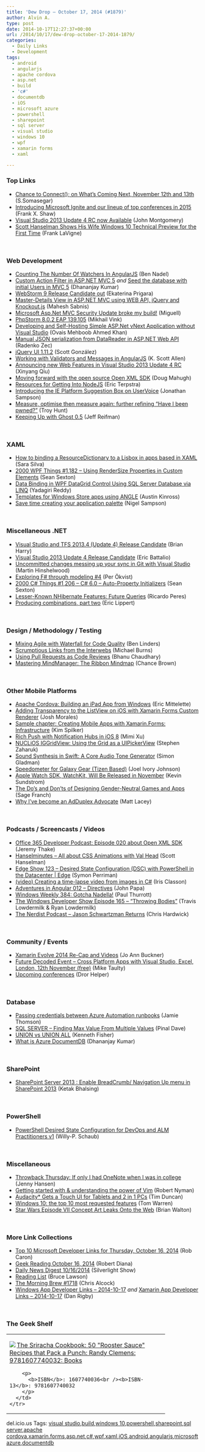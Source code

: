 ```yaml
---
title: 'Dew Drop – October 17, 2014 (#1879)'
author: Alvin A.
type: post
date: 2014-10-17T12:27:37+00:00
url: /2014/10/17/dew-drop-october-17-2014-1879/
categories:
  - Daily Links
  - Development
tags:
  - android
  - angularjs
  - apache cordova
  - asp.net
  - build
  - 'c#'
  - documentdb
  - iOS
  - microsoft azure
  - powershell
  - sharepoint
  - sql server
  - visual studio
  - windows 10
  - wpf
  - xamarin forms
  - xaml

---
```

### <a name="top"></a>Top Links

  * <a href="http://blogs.msdn.com/b/somasegar/archive/2014/10/16/chance-to-connect-on-what-s-coming-next-november-12th-and-13th.aspx" target="_blank">Chance to Connect(); on What’s Coming Next, November 12th and 13th</a> (S.Somasegar)
  * <a href="http://blogs.microsoft.com/blog/2014/10/16/introducing-microsoft-ignite-lineup-top-conferences-2015/" target="_blank">Introducing Microsoft Ignite and our lineup of top conferences in 2015</a> (Frank X. Shaw)
  * <a href="http://blogs.msdn.com/b/visualstudio/archive/2014/10/16/visual-studio-2013-update-4-rc-now-available.aspx" target="_blank">Visual Studio 2013 Update 4 RC now Available</a> (John Montgomery)
  * <a href="http://www.franksworld.com:80/blog/scott-hanselman-shows-his-wife-windows-10-technical-preview-for-the-first-time" target="_blank">Scott Hanselman Shows His Wife Windows 10 Technical Preview for the First Time</a> (Frank LaVigne)

&nbsp;

### <a name="web"></a>Web Development

  * <a href="http://www.bennadel.com/blog/2698-counting-the-number-of-watchers-in-angularjs.htm" target="_blank">Counting The Number Of Watchers In AngularJS</a> (Ben Nadel)
  * <a href="http://blog.falafel.com/custom-filter-asp-net-mvc-5/" target="_blank">Custom Action Filter in ASP.NET MVC 5</a> _and_ <a href="http://blog.falafel.com/seed-database-initial-users-mvc-5/" target="_blank">Seed the database with initial Users in MVC 5</a> (Dhananjay Kumar)
  * <a href="http://blog.jetbrains.com/webstorm/2014/10/webstorm-9-release-candidate-out/" target="_blank">WebStorm 9 Release Candidate out</a> (Ekaterina Prigara)
  * <a href="http://feedproxy.google.com/~r/netCurryRecentArticles/~3/u1-FZmVGW88/ShowArticle.aspx" target="_blank">Master-Details View in ASP.NET MVC using WEB API, jQuery and Knockout.js</a> (Mahesh Sabnis)
  * <a href="http://blogs.msdn.com/b/webdev/archive/2014/10/16/microsoft-asp-net-mvc-security-update-broke-my-build.aspx" target="_blank">Microsoft Asp.Net MVC Security Update broke my build!</a> (Miguell)
  * <a href="http://blog.jetbrains.com/phpstorm/2014/10/phpstorm-8-0-2-eap-139-105/" target="_blank">PhpStorm 8.0.2 EAP 139.105</a> (Mikhail Vink)
  * <a href="http://feeds.dzone.com/~r/zones/dotnet/~3/mhRiqv1PrRs/developing-and-self-hosting" target="_blank">Developing and Self-Hosting Simple ASP.Net vNext Application without Visual Studio</a> (Ovais Mehboob Ahmed Khan)
  * <a href="http://blog.developers.ba/manual-json-serialization-datareader-asp-net-web-api/" target="_blank">Manual JSON serialization from DataReader in ASP.NET Web API</a> (Radenko Zec)
  * <a href="http://blog.jqueryui.com/2014/10/jquery-ui-1-11-2/" target="_blank">jQuery UI 1.11.2</a> (Scott González)
  * <a href="http://odetocode.com/blogs/scott/archive/2014/10/16/working-with-validators-and-messages-in-angularjs.aspx" target="_blank">Working with Validators and Messages in AngularJS</a> (K. Scott Allen)
  * <a href="http://blogs.msdn.com/b/webdev/archive/2014/10/16/announcing-new-web-features-in-visual-studio-2013-update-4-rc.aspx" target="_blank">Announcing new Web Features in Visual Studio 2013 Update 4 RC</a> (Xinyang Qiu)
  * <a href="http://msopentech.com/blog/2014/10/16/moving-forward-open-source-open-xml-sdk/" target="_blank">Moving forward with the open source Open XML SDK</a> (Doug Mahugh)
  * <a href="http://feedproxy.google.com/~r/ModernWebHQ/~3/piqWmFN6ZsA/" target="_blank">Resources for Getting Into NodeJS</a> (Eric Terpstra)
  * <a href="http://blogs.msdn.com/b/ie/archive/2014/10/16/introducing-the-ie-platform-suggestion-box-on-uservoice.aspx" target="_blank">Introducing the IE Platform Suggestion Box on UserVoice</a> (Jonathan Sampson)
  * <a href="http://feedproxy.google.com/~r/TroyHunt/~3/T0kD7p1_WLs/measure-optimise-then-measure-again.html" target="_blank">Measure, optimise then measure again: further refining “Have I been pwned?”</a> (Troy Hunt)
  * <a href="http://code.tutsplus.com/tutorials/keeping-up-with-ghost-05--cms-21942" target="_blank">Keeping Up with Ghost 0.5</a> (Jeff Reifman)

&nbsp;

### <a name="silverlight"></a>XAML

  * <a href="http://www.saramgsilva.com/index.php/2014/how-to-binding-a-resourcedictionary-to-a-lisbox-in-apps-based-in-xaml/" target="_blank">How to binding a ResourceDictionary to a Lisbox in apps based in XAML</a> (Sara Silva)
  * <a href="http://wpf.2000things.com/2014/10/17/1182-using-rendersize-properties-in-custom-elements/" target="_blank">2000 WPF Things #1,182 – Using RenderSize Properties in Custom Elements</a> (Sean Sexton)
  * <a href="http://www.c-sharpcorner.com/UploadFile/134f0d/data-binding-in-wpf-datagrid-control-using-sql-server-databa636/" target="_blank">Data Binding in WPF DataGrid Control Using SQL Server Database via LINQ</a> (Yadagiri Reddy)
  * <a href="http://msopentech.com/blog/2014/10/16/templates-for-windows-store-apps-using-angle/" target="_blank">Templates for Windows Store apps using ANGLE</a> (Austin Kinross)
  * <a href="http://compiledexperience.com/blog/posts/save-time-palette" target="_blank">Save time creating your application palette</a> (Nigel Sampson)

&nbsp;

### <a name="dotnet"></a>Miscellaneous .NET

  * <a href="http://blogs.msdn.com/b/bharry/archive/2014/10/16/visual-studio-and-tfs-2013-4-update-4-release-candidate.aspx" target="_blank">Visual Studio and TFS 2013.4 (Update 4) Release Candidate</a> (Brian Harry)
  * <a href="http://blogs.msdn.com/b/vcblog/archive/2014/10/16/visual-studio-2013-update-4-release-candidate.aspx" target="_blank">Visual Studio 2013 Update 4 Release Candidate</a> (Eric Battalio)
  * <a href="http://nakedalm.com/uncommitted-changes-messing-sync-git-visual-studio/" target="_blank">Uncommitted changes messing up your sync in Git with Visual Studio</a> (Martin Hinshelwood)
  * <a href="http://feedproxy.google.com/~r/jayway/posts/~3/LP6Ld1u4G9s/" target="_blank">Exploring F# through modeling #4</a> (Per Ökvist)
  * <a href="http://csharp.2000things.com/2014/10/17/1206-c-6-0-auto-property-initializers/" target="_blank">2000 C# Things #1,206 – C# 6.0 – Auto-Property Initializers</a> (Sean Sexton)
  * <a href="http://weblogs.asp.net:80/ricardoperes/lesser-known-nhibernate-features-future-queries" target="_blank">Lesser-Known NHibernate Features: Future Queries</a> (Ricardo Peres)
  * <a href="http://ericlippert.com/2014/10/16/producing-combinations-part-two/" target="_blank">Producing combinations, part two</a> (Eric Lippert)

&nbsp;

### <a name="design"></a>Design / Methodology / Testing

  * <a href="http://www.infoq.com/news/2014/10/agile-waterfall-code-quality?utm_campaign=infoq_content&utm_source=infoq&utm_medium=feed&utm_term=global" target="_blank">Mixing Agile with Waterfall for Code Quality</a> (Ben Linders)
  * <a href="http://scrumblogmillionaire.com/2014/10/17/scrumptious-links-from-the-interwebs-4/" target="_blank">Scrumptious Links from the Interwebs</a> (Michael Burns)
  * <a href="http://code.tutsplus.com/tutorials/using-pull-requests-as-code-reviews--cms-21959" target="_blank">Using Pull Requests as Code Reviews</a> (Bhanu Chaudhary)
  * <a href="http://feedproxy.google.com/~r/TheMindmapBlog/~3/24C38Ocf3LQ/" target="_blank">Mastering MindManager: The Ribbon Mindmap</a> (Chance Brown)

&nbsp;

### <a name="mobile"></a>Other Mobile Platforms

  * <a href="http://msopentech.com/blog/2014/10/16/apache-cordova-building-an-ipad-app-from-windows/" target="_blank">Apache Cordova: Building an iPad App from Windows</a> (Eric Mittelette)
  * <a href="http://blog.falafel.com/adding-transparency-listview-ios-xamarin-forms-custom-renderer/" target="_blank">Adding Transparency to the ListView on iOS with Xamarin Forms Custom Renderer</a> (Josh Morales)
  * <a href="http://blogs.msdn.com/b/microsoft_press/archive/2014/10/17/sample-chapter-creating-mobile-apps-with-xamarin-forms-infrastructure.aspx" target="_blank">Sample chapter: Creating Mobile Apps with Xamarin.Forms: Infrastructure</a> (Kim Spilker)
  * <a href="http://azure.microsoft.com/blog/2014/10/16/rich-push-with-notification-hubs-in-ios-8/" target="_blank">Rich Push with Notification Hubs in iOS 8</a> (Mimi Xu)
  * <a href="http://www.infragistics.com/community/blogs/stevez/archive/2014/10/16/nuclios-iggridview-using-the-grid-as-a-uipickerview.aspx" target="_blank">NUCLiOS IGGridView: Using the Grid as a UIPickerView</a> (Stephen Zaharuk)
  * <a href="http://www.dzone.com/articles/sound-synthesis-swift-core" target="_blank">Sound Synthesis in Swift: A Core Audio Tone Generator</a> (Simon Gladman)
  * <a href="http://www.codeproject.com/Articles/830305/Speedometer-for-Galaxy-Gear-Tizen-Based" target="_blank">Speedometer for Galaxy Gear (Tizen Based)</a> (Joel Ivory Johnson)
  * <a href="http://feedproxy.google.com/~r/ProgrammableWeb/~3/nUgqwBseJP4/16" target="_blank">Apple Watch SDK, WatchKit, Will Be Released in November</a> (Kevin Sundstrom)
  * <a href="http://feedproxy.google.com/~r/CanDevs/~3/rLf64BY4akg/the-do-s-and-don-ts-of-designing-gender-neutral-games-and-apps.aspx" target="_blank">The Do&#8217;s and Don&#8217;ts of Designing Gender-Neutral Games and Apps</a> (Sage Franch)
  * <a href="http://feedproxy.google.com/~r/MattLacey/~3/87Mo1pKPBLY/why-ive-become-adduplex-advocate.html" target="_blank">Why I&#8217;ve become an AdDuplex Advocate</a> (Matt Lacey)

&nbsp;

### <a name="podcasts"></a>Podcasts / Screencasts / Videos

  * <a href="http://blogs.office.com/2014/10/16/office-365-developer-podcast-episode-020-open-xml-sdk/" target="_blank">Office 365 Developer Podcast: Episode 020 about Open XML SDK</a> (Jeremy Thake)
  * <a href="http://www.hanselminutes.com/default.aspx?ShowID=12445" target="_blank">Hanselminutes &#8211; All about CSS Animations with Val Head</a> (Scott Hanselman)
  * <a href="http://channel9.msdn.com/Shows/Edge/Edge-Show-123" target="_blank">Edge Show 123 &#8211; Desired State Configuration (DSC) with PowerShell in the Datacenter | Edge</a> (Symon Perriman)
  * <a href="http://irisclasson.com/2014/10/16/video-creating-a-time-lapse-video-from-images-in-c/" target="_blank">(video) Creating a time-lapse video from images in C#</a> (Iris Classon)
  * <a href="http://devchat.tv/adventures-in-angular/012-aia-directives" target="_blank">Adventures in Angular 012 &#8211; Directives</a> (John Papa)
  * <a href="http://winsupersite.com/podcasts/windows-weekly-384-gotcha-nadella" target="_blank">Windows Weekly 384: Gotcha Nadella!</a> (Paul Thurrott)
  * <a href="http://windowsdevelopershow.com/2014/10/episode-165-throwing-bodies/" target="_blank">The Windows Developer Show Episode 165 &#8211; &#8220;Throwing Bodies&#8221;</a> (Travis Lowdermilk & Ryan Lowdermilk)
  * <a href="http://nerdist.libsyn.com/jason-schwartzman-returns" target="_blank">The Nerdist Podcast &#8211; Jason Schwartzman Returns</a> (Chris Hardwick)

&nbsp;

### <a name="events"></a>Community / Events

  * <a href="http://blog.xamarin.com/xamarin-evolve-2014-re-cap-and-videos/" target="_blank">Xamarin Evolve 2014 Re-Cap and Videos</a> (Jo Ann Buckner)
  * <a href="http://feedproxy.google.com/~r/mtaulty/~3/1tqyMfHJe6o/future-decoded-event-cross-platform-apps-with-visual-studio-excel-london-12th-november-free.aspx" target="_blank">Future Decoded Event – Cross Platform Apps with Visual Studio, Excel, London, 12th November (free)</a> (Mike Taulty)
  * <a href="http://feedproxy.google.com/~r/HelperCode/~3/LpjhnZA-B5U/upcoming-conferences.html" target="_blank">Upcoming conferences</a> (Dror Helper)

&nbsp;

### <a name="sql"></a>Database

  * <a href="http://feedproxy.google.com/~r/jamiet/~3/0KeHnXT438Q/passing-credentials-between-azure-automation-runbooks.aspx" target="_blank">Passing credentials between Azure Automation runbooks</a> (Jamie Thomson)
  * <a href="http://blog.sqlauthority.com/2014/10/17/sql-server-finding-max-value-from-multiple-values/" target="_blank">SQL SERVER – Finding Max Value From Multiple Values</a> (Pinal Dave)
  * <a href="http://www.sqlservercentral.com/blogs/sqlstudies/2014/10/16/union-vs-union-all/" target="_blank">UNION vs UNION ALL</a> (Kenneth Fisher)
  * <a href="http://blog.falafel.com/azure-documentdb/" target="_blank">What is Azure DocumentDB</a> (Dhananjay Kumar)

&nbsp;

### <a name="sp"></a>SharePoint

  * <a href="http://www.c-sharpcorner.com/UploadFile/22da8c/sharepoint-server-2013-enable-breadcrumb-navigation-up-me/" target="_blank">SharePoint Server 2013 : Enable BreadCrumb/ Navigation Up menu in SharePoint 2013</a> (Ketak Bhalsing)

&nbsp;

### <a name="ps"></a>PowerShell

  * <a href="http://blogs.msdn.com/b/willy-peter_schaub/archive/2014/10/16/powershell-desired-state-configuration-for-devops-and-alm-practitioners-v1.aspx" target="_blank">PowerShell Desired State Configuration for DevOps and ALM Practitioners v1</a> (Willy-P. Schaub)

&nbsp;

### <a name="misc"></a>Miscellaneous

  * <a href="http://blogs.office.com/2014/10/16/post-title-throwback-thursday-onenote-college/" target="_blank">Throwback Thursday: If only I had OneNote when I was in college</a> (Jenny Hansen)
  * <a href="http://feedproxy.google.com/~r/robertnyman/~3/DhfnzECEs6U/" target="_blank">Getting started with & understanding the power of Vim</a> (Robert Nyman)
  * <a href="http://www.codeproject.com/Articles/787577/Audacity-Gets-a-Touch-UI-for-Tablets-and-in-PCs" target="_blank">Audacity* Gets a Touch UI for Tablets and 2 in 1 PCs</a> (Tim Duncan)
  * <a href="http://www.theverge.com/2014/10/17/6993471/windows-10-features-top-requests" target="_blank">Windows 10: the top 10 most requested features</a> (Tom Warren)
  * <a href="http://www.nerdist.com/2014/10/star-wars-episode-vii-concept-art-leaks-onto-the-web/" target="_blank">Star Wars Episode VII Concept Art Leaks Onto the Web</a> (Brian Walton)

&nbsp;

### <a name="links"></a>More Link Collections

  * <a href="http://blogs.msdn.com/b/robcaron/archive/2014/10/16/top-10-microsoft-developer-links-for-thursday-october-16-2014.aspx" target="_blank">Top 10 Microsoft Developer Links for Thursday, October 16, 2014</a> (Rob Caron)
  * <a href="http://feeds.regulargeek.com/~r/RegularGeek/~3/EKdGRUQYwJQ/" target="_blank">Geek Reading October 16, 2014</a> (Robert Diana)
  * <a href="http://feedproxy.google.com/~r/silverlightshow/~3/geJj6OC4avk/Daily-News-Digest-10-16-2014.aspx" target="_blank">Daily News Digest 10/16/2014</a> (Silverlight Show)
  * <a href="http://www.brucelawson.co.uk/2014/reading-list-92/" target="_blank">Reading List</a> (Bruce Lawson)
  * <a href="http://feedproxy.google.com/~r/ReflectivePerspective/~3/eZTgXU94kJo/" target="_blank">The Morning Brew #1718</a> (Chris Alcock)
  * <a href="http://windowsappdev.com/2014/10/windows-app-developer-links-2014-10-17/" target="_blank">Windows App Developer Links &#8211; 2014-10-17</a> _and_ <a href="http://xamarinappdev.com/2014/10/xamarin-app-developer-links-2014-10-17/" target="_blank">Xamarin App Developer Links &#8211; 2014-10-17</a> (Dan Rigby)

&nbsp;

### <a name="shelf"></a>The Geek Shelf

<div id="scid:7dc1bd33-94bd-46fd-a20b-0131235bcd47:dd7e030e-29ac-4fac-bb28-9ad658cbbda4" class="wlWriterEditableSmartContent" style="float: none; padding-bottom: 0px; padding-top: 0px; padding-left: 0px; margin: 0px; display: inline; padding-right: 0px">
  <table cellspacing="0" cellpadding="2" width="400" border="0" unselectable="on">
    <tr>
      <td valign="top" width="400">
        <p>
          <a title="The Sriracha Cookbook: 50 &quot;Rooster Sauce&quot; Recipes that Pack a Punch: Randy Clemens: 9781607740032: Books" href="http://www.amazon.com/exec/obidos/ASIN/1607740036/alvinashcraft-20"><img data-recalc-dims="1" decoding="async" src="https://i0.wp.com/images.amazon.com/images/P/1607740036.01.MZZZZZZZ.jpg?w=660" border="0" align="left" style="float:left" />The Sriracha Cookbook: 50 "Rooster Sauce" Recipes that Pack a Punch: Randy Clemens: 9781607740032: Books</a>
        </p>
        
        <p>
          <b>ISBN</b>: 1607740036<br /><b>ISBN-13</b>: 9781607740032
        </p>
      </td>
    </tr>
  </table>
</div>

<div id="scid:0767317B-992E-4b12-91E0-4F059A8CECA8:b0d3205e-6e84-4186-aea0-6e193b590ff9" class="wlWriterEditableSmartContent" style="float: none; padding-bottom: 0px; padding-top: 0px; padding-left: 0px; margin: 0px; display: inline; padding-right: 0px">
  del.icio.us Tags: <a href="http://del.icio.us/popular/visual+studio" rel="tag">visual studio</a>,<a href="http://del.icio.us/popular/build" rel="tag">build</a>,<a href="http://del.icio.us/popular/windows+10" rel="tag">windows 10</a>,<a href="http://del.icio.us/popular/powershell" rel="tag">powershell</a>,<a href="http://del.icio.us/popular/sharepoint" rel="tag">sharepoint</a>,<a href="http://del.icio.us/popular/sql+server" rel="tag">sql server</a>,<a href="http://del.icio.us/popular/apache+cordova" rel="tag">apache cordova</a>,<a href="http://del.icio.us/popular/xamarin.forms" rel="tag">xamarin.forms</a>,<a href="http://del.icio.us/popular/asp.net" rel="tag">asp.net</a>,<a href="http://del.icio.us/popular/c%23" rel="tag">c#</a>,<a href="http://del.icio.us/popular/wpf" rel="tag">wpf</a>,<a href="http://del.icio.us/popular/xaml" rel="tag">xaml</a>,<a href="http://del.icio.us/popular/iOS" rel="tag">iOS</a>,<a href="http://del.icio.us/popular/android" rel="tag">android</a>,<a href="http://del.icio.us/popular/angularjs" rel="tag">angularjs</a>,<a href="http://del.icio.us/popular/microsoft+azure" rel="tag">microsoft azure</a>,<a href="http://del.icio.us/popular/documentdb" rel="tag">documentdb</a>
</div>